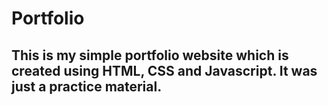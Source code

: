  # Portfolio

## This is my simple portfolio website which is created using HTML, CSS and Javascript. It was just a practice material.
